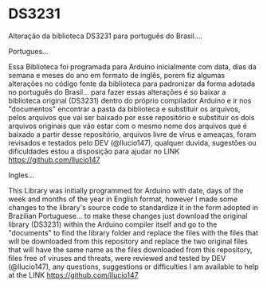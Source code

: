 # DS3231
Alteração da biblioteca DS3231 para português do Brasil....

Portugues...

Essa Biblioteca foi programada para Arduino inicialmente com data, dias da semana e meses do ano em formato de inglês,
porem fiz algumas alterações no código fonte da biblioteca para padronizar da forma adotada no português do Brasil...
para fazer essas alterações é so baixar a biblioteca original (DS3231) dentro do próprio compilador Arduino
e ir nos "documentos" encontrar a pasta da biblioteca e substituir os arquivos, 
pelos arquivos que vai ser baixado por esse repositório e substituir os dois arquivos originais
que vão estar com o mesmo nome dos arquivos que é baixado a partir desse repositório,
arquivos livre de vírus e ameaças, foram revisados e testados pelo DEV (@llucio147),
qualquer duvida, sugestões ou dificuldades estou a disposição para ajudar no LINK https://github.com/llucio147

Ingles...

This Library was initially programmed for Arduino with date, days of the week and months of the year in English format,
however I made some changes to the library's source code to standardize it in the form adopted in Brazilian Portuguese...
to make these changes just download the original library (DS3231) within the Arduino compiler 
itself and go to the "documents" to find the library folder and replace the files with the files that will be downloaded
from this repository and replace the two original files that will have the same name as the files downloaded from this repository,
files free of viruses and threats, were reviewed and tested by DEV (@llucio147), any questions, 
suggestions or difficulties I am available to help at the LINK https://github.com/llucio147
